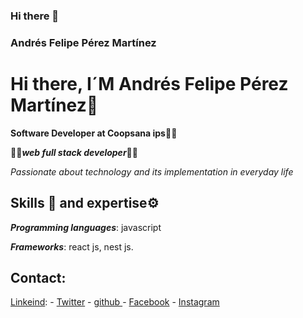 ### Hi there 👋
### Andrés Felipe Pérez Martínez

<!--
**andres-perez-coopsana/andres-perez-coopsana** is a ✨ _special_ ✨ repository because its `README.md` (this file) appears on your GitHub profile.

Here are some ideas to get you started:

- 🔭 I’m currently working on ...
- 🌱 I’m currently learning ...
- 👯 I’m looking to collaborate on ...
- 🤔 I’m looking for help with ...
- 💬 Ask me about ...
- 📫 How to reach me: ...
- 😄 Pronouns: ...
- ⚡ Fun fact: ...
-->


# Hi there, I´M Andrés Felipe Pérez Martínez👋 

**Software Developer at Coopsana ips🧑‍🎓**

🧑‍💻***web full stack developer***🧑‍💻

*Passionate about technology and its implementation in everyday life*

## Skills 🔧 and expertise⚙️

***Programming languages***: javascript

***Frameworks***: react js, nest js.

## Contact:
[Linkeind](https://www.linkedin.com/in/anfepema700/): - [Twitter](https://twitter.com/andres97083145) - [github   ](https://github.com/anfepema700) - [Facebook](https://www.facebook.com/anfepema700/) - [Instagram](https://www.instagram.com/perezmartinezandresfelipe/) 
